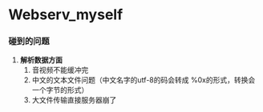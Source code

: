 # Webserv_myself


### 碰到的问题
1. **解析数据方面**
   1. 音视频不能缓冲完
   2. 中文的文本文件问题（中文名字的utf-8的码会转成 %0x的形式，转换会一个字节的形式）
   3. 大文件传输直接服务器崩了
